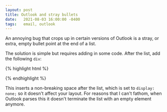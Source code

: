 ```yaml
---
layout: post
title: Outlook and stray bullets
date:   2021-08-03 16:00:00 -0400
tags:   email, outlook
---
```


An annoying bug that crops up in certain versions of Outlook is a stray, or extra, empty bullet point at the end of a list. 

The solution is simple but requires adding in some code. After the list, add the following `div`:

{% highlight html %}
    <div style="display: none;">
        &nbsp;
    </div> 
{% endhighlight %}

This inserts a non-breaking space after the list, which is set to `display: none;` so it doesn't affect your layout. For reasons that I can't fathom, when Outlook parses this it doesn't terminate the list with an empty element anymore. 
